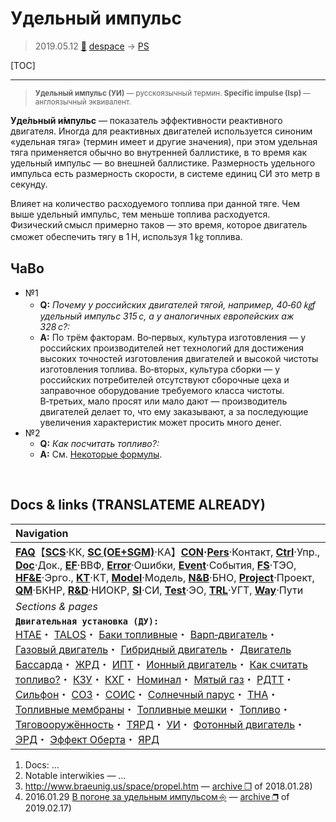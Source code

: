 # Удельный импульс
> 2019.05.12 [🚀](../index/index.md) [despace](index.md) → [PS](ps.md)

[TOC]

---

> <small>**Удельный импульс (УИ)** — русскоязычный термин. **Specific impulse (Isp)** — англоязычный эквивалент.</small>


**Уде́льный и́мпульс** — показатель эффективности реактивного двигателя. Иногда для реактивных двигателей используется синоним «удельная тяга» (термин имеет и другие значения), при этом удельная тяга применяется обычно во внутренней баллистике, в то время как удельный импульс — во внешней баллистике. Размерность удельного импульса есть размерность скорости, в системе единиц СИ это метр в секунду.

Влияет на количество расходуемого топлива при данной тяге. Чем выше удельный импульс, тем меньше топлива расходуется. Физический смысл примерно таков — это время, которое двигатель сможет обеспечить тягу в 1 Н, используя 1 ㎏ топлива.


## ЧаВо
   - №1
      - **Q:** *Почему у российских двигателей тягой, например, 40‑60 ㎏f удельный импульс 315 с, а у аналогичных европейских аж 328 с?:*
      - **A:** По трём факторам. Во‑первых, культура изготовления — у российских производителей нет технологий для достижения высоких точностей изготовления двигателей и высокой чистоты изготовления топлива. Во‑вторых, культура сборки — у российских потребителей отсутствуют сборочные цеха и заправочное оборудование требуемого класса чистоты. В‑третьих, мало просят или мало дают — производитель двигателей делает то, что ему заказывают, а за последующие увеличения характеристик может просить много денег.
   - №2
      - **Q:** *Как посчитать топливо?:*
      - **A:** См. [Некоторые формулы](si.md).



<p style="page-break-after:always"> </p>

## Docs & links (TRANSLATEME ALREADY)
|Navigation|
|:--|
|**[FAQ](faq.md)**【**[SCS](scs.md)**·КК, **[SC (OE+SGM)](sc.md)**·КА】**[CON](contact.md)·[Pers](person.md)**·Контакт, **[Ctrl](control.md)**·Упр., **[Doc](doc.md)**·Док., **[EF](ef.md)**·ВВФ, **[Error](error.md)**·Ошибки, **[Event](event.md)**·События, **[FS](fs.md)**·ТЭО, **[HF&E](hfe.md)**·Эрго., **[KT](kt.md)**·КТ, **[Model](model.md)**·Модель, **[N&B](nnb.md)**·БНО, **[Project](project.md)**·Проект, **[QM](qm.md)**·БКНР, **[R&D](rnd.md)**·НИОКР, **[SI](si.md)**·СИ, **[Test](test.md)**·ЭО, **[TRL](trl.md)**·УГТ, **[Way](way.md)**·Пути|
|*Sections & pages*|
|**`Двигательная установка (ДУ):`**<br> [HTAE](htae.md)・ [TALOS](talos.md)・ [Баки топливные](fuel_tank.md)・ [Варп‑двигатель](engine_type.md)・ [Газовый двигатель](engine_type.md)・ [Гибридный двигатель](гбрд.md)・ [Двигатель Бассарда](engine_type.md)・ [ЖРД](engine_type.md)・ [ИПТ](ing.md)・ [Ионный двигатель](иод.md)・ [Как считать топливо?](si.md)・ [КЗУ](cinu.md)・ [КХГ](cgs.md)・ [Номинал](nominal.md)・ [Мятый газ](exhsteam.md)・ [РДТТ](engine_type.md)・ [Сильфон](сильфон.md)・ [СОЗ](соз.md)・ [СОИС](соис.md)・ [Солнечный парус](солнечный_парус.md)・ [ТНА](turbopump.md)・ [Топливные мембраны](топливные_мембраны.md)・ [Топливные мешки](топливные_мешки.md)・ [Топливо](fuel.md)・ [Тяговооружённость](ttwr.md)・ [ТЯРД](тярд.md)・ [УИ](isp.md)・ [Фотонный двигатель](фотонный_двигатель.md)・ [ЭРД](engine_type.md)・ [Эффект Оберта](oberth_eff.md)・ [ЯРД](engine_type.md)|

   1. Docs: …
   1. Notable interwikies — …
   1. <http://www.braeunig.us/space/propel.htm> — [archive ❐](f/ps/specific_impulse_basics_of_space_flight_rocket_propellants.djvu) of 2018.01.28)
   1. 2016.01.29 [В погоне за удельным импульсом ⎆](https://alex-anpilogov.livejournal.com/115661.html) — [archive ❐](f/archive/20160129_1.pdf) of 2019.02.17)

